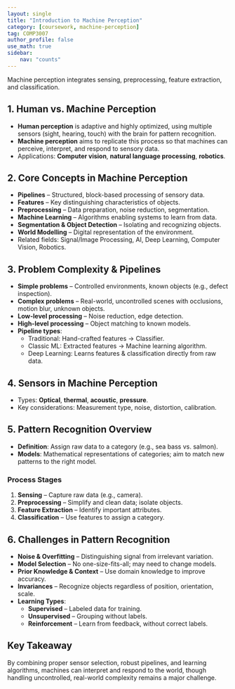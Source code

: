 ```yaml
---
layout: single
title: "Introduction to Machine Perception"
category: [coursework, machine-perception]
tag: COMP3007
author_profile: false
use_math: true
sidebar:
    nav: "counts"
---
```


Machine perception integrates sensing, preprocessing, feature extraction, and classification. 


## 1. Human vs. Machine Perception
- **Human perception** is adaptive and highly optimized, using multiple sensors (sight, hearing, touch) with the brain for pattern recognition.
- **Machine perception** aims to replicate this process so that machines can perceive, interpret, and respond to sensory data.
- Applications: **Computer vision**, **natural language processing**, **robotics**.


## 2. Core Concepts in Machine Perception
- **Pipelines** – Structured, block-based processing of sensory data.
- **Features** – Key distinguishing characteristics of objects.
- **Preprocessing** – Data preparation, noise reduction, segmentation.
- **Machine Learning** – Algorithms enabling systems to learn from data.
- **Segmentation & Object Detection** – Isolating and recognizing objects.
- **World Modelling** – Digital representation of the environment.
- Related fields: Signal/Image Processing, AI, Deep Learning, Computer Vision, Robotics.


## 3. Problem Complexity & Pipelines
- **Simple problems** – Controlled environments, known objects (e.g., defect inspection).
- **Complex problems** – Real-world, uncontrolled scenes with occlusions, motion blur, unknown objects.
- **Low-level processing** – Noise reduction, edge detection.
- **High-level processing** – Object matching to known models.
- **Pipeline types**:
  - Traditional: Hand-crafted features → Classifier.
  - Classic ML: Extracted features → Machine learning algorithm.
  - Deep Learning: Learns features & classification directly from raw data.


## 4. Sensors in Machine Perception
- Types: **Optical**, **thermal**, **acoustic**, **pressure**.
- Key considerations: Measurement type, noise, distortion, calibration.


## 5. Pattern Recognition Overview
- **Definition**: Assign raw data to a category (e.g., sea bass vs. salmon).
- **Models**: Mathematical representations of categories; aim to match new patterns to the right model.

### Process Stages
1. **Sensing** – Capture raw data (e.g., camera).
2. **Preprocessing** – Simplify and clean data; isolate objects.
3. **Feature Extraction** – Identify important attributes.
4. **Classification** – Use features to assign a category.


## 6. Challenges in Pattern Recognition
- **Noise & Overfitting** – Distinguishing signal from irrelevant variation.
- **Model Selection** – No one-size-fits-all; may need to change models.
- **Prior Knowledge & Context** – Use domain knowledge to improve accuracy.
- **Invariances** – Recognize objects regardless of position, orientation, scale.
- **Learning Types**:
  - **Supervised** – Labeled data for training.
  - **Unsupervised** – Grouping without labels.
  - **Reinforcement** – Learn from feedback, without correct labels.


## Key Takeaway
By combining proper sensor selection, robust pipelines, and learning algorithms, machines can interpret and respond to the world, though handling uncontrolled, real-world complexity remains a major challenge.
